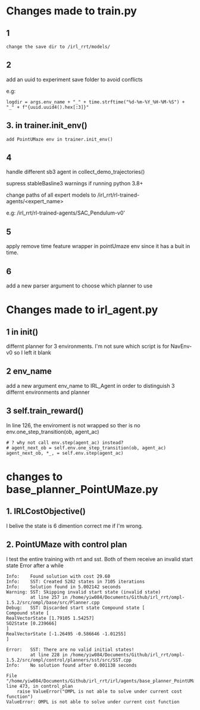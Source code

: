 
# Changes made to train.py

## 1

    change the save dir to /irl_rrt/models/

## 2

add an uuid to experiment save folder to avoid conflicts

e.g:

    logdir = args.env_name + "_" + time.strftime("%d-%m-%Y_%H-%M-%S") + "_" + f"{uuid.uuid4().hex[:3]}"

## 3. in trainer.init_env()

    add PointUMaze env in trainer.init_env()

## 4

handle different sb3 agent in collect_demo_trajectories()

supress stableBasline3 warnings if running python 3.8+

change paths of  all expert models to /irl_rrt/rl-trained-agents/<expert_name>

e.g:
    /irl_rrt/rl-trained-agents/SAC_Pendulum-v0'

## 5

apply remove time feature wrapper in pointUmaze env since it has a buit in time.

## 6

add a new parser argument to choose which planner to use

# Changes made to irl_agent.py

## 1 in __init__()

differnt planner for 3 environments. I'm not sure which script is for NavEnv-v0 so I left it blank

## 2 env_name

add a new argument env_name to IRL_Agent in order to distinguish 3 differnt environments and planner

## 3 self.train_reward()

In line 126, the enviroment is not wrapped so ther is no env.one_step_transition(ob, agent_ac)

    # ? why not call env.step(agent_ac) instead?
    # agent_next_ob = self.env.one_step_transition(ob, agent_ac)
    agent_next_ob, *_, = self.env.step(agent_ac)

# changes to base_planner_PointUMaze.py

## 1. IRLCostObjective()

I belive the state is 6 dimention correct me if I'm wrong.

## 2. PointUMaze with control plan

I test the entire training with rrt and sst. Both of them receive an invalid start state Error after a while

```
Info:    Found solution with cost 29.60
Info:    SST: Created 5282 states in 7105 iterations
Info:    Solution found in 5.002142 seconds
Warning: SST: Skipping invalid start state (invalid state)
         at line 257 in /home/yiw084/Documents/Github/irl_rrt/ompl-1.5.2/src/ompl/base/src/Planner.cpp
Debug:   SST: Discarded start state Compound state [
Compound state [
RealVectorState [1.79105 1.54257]
SO2State [0.239666]
]
RealVectorState [-1.26495 -0.586646 -1.01255]
]

Error:   SST: There are no valid initial states!
         at line 228 in /home/yiw084/Documents/Github/irl_rrt/ompl-1.5.2/src/ompl/control/planners/sst/src/SST.cpp
Info:    No solution found after 0.001138 seconds

File "/home/yiw084/Documents/Github/irl_rrt/irl/agents/base_planner_PointUMaze.py", line 473, in control_plan
    raise ValueError("OMPL is not able to solve under current cost function")
ValueError: OMPL is not able to solve under current cost function
```
